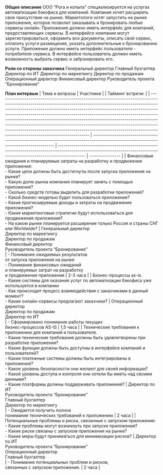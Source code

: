 ﻿**Общее описание**
ООО “Рога и копыта” специализируется на услугах автоматизации бэкофиса для компаний. Компания хочет расширять свое присутствие на рынке. Маркетологи хотят запустить на рынке приложение, которое позволит заказывать и бронировать любые сервисы онлайн.
Приложение должно иметь интерфейс для компаний, предоставляющих сервисы. В интерфейсе компании могут зарегистрироваться, оформить все документы, описать свой сервис, оплатить услуги размещения, указать дополнительные к бронированию услуги.
Приложение должно иметь интерфейс пользователя - потребителя сервиса. В интерфейсе пользователь должен иметь возможность выбрать сервис и забронировать его. 

**Роли со стороны заказчика**
Генеральный директор
Главный бухгалтер
Директор по ИТ
Директор по маркетингу
Директор по продажам
Операционный директор
Финансовый директор
Руководитель проекта “Бронирование”

**План интервью**
| Тема и вопросы                                                                                                                                                                                                                                                                                                                                                                                                                                                                                                                                                                                                   | Участники                                                                                                                                |                                                                                                                                                                            | Тайминг встречи: |
| ---------------------------------------------------------------------------------------------------------------------------------------------------------------------------------------------------------------------------------------------------------------------------------------------------------------------------------------------------------------------------------------------------------------------------------------------------------------------------------------------------------------------------------------------------------------------------------------------------------------- | ---------------------------------------------------------------------------------------------------------------------------------------- | -------------------------------------------------------------------------------------------------------------------------------------------------------------------------- | ---------------- |
| Финансовые ожидания и планируемые затраты на разработку и продвижение приложения:<br>\- Какие цели должны быть достигнуты после запуска приложения на рынке?<br>\- Какую долю рынка компания планирует занять с помощью приложения?<br>\- Сколько средств готовы выделить для разработки приложения?<br>\- Какой бизнес-моделью будет пользоваться приложение?<br>\- Какие прогнозируемые доходы и затраты на продвижение приложения?<br>\- Какие маркетинговые стратегии будут использоваться для продвижения приложения?<br>\- На каком рынке планируется расширение только Россия и страны СНГ или Worldwide? | Генеральный директор<br>Директор по маркетингу<br>Директор по продажам<br>Финансовый директор<br>Руководитель проекта “Бронирование”<br> | \- Понимание ожидаемых результатов<br>от запуска приложения на рынке<br>\- Понимание финансовых ожиданий<br>и планируемых затрат на разработку<br>и продвижение приложения | 2-3 часа         |
| Бизнес-процессы as-is.<br>\- Какие системы для оказания услуг по автоматизации бэкофиса уже используется в компании<br>\- Как происходит процесс взаимодействия с заказчиками в данный момент?<br>\- Какие онлайн-сервисы предлагают заказчики?                                                                                                                                                                                                                                                                                                                                                                  | Операционный директор<br>Директор по продажам<br>Директор по ИТ<br>                                                                      | \- Сформировано понимание работы текущих<br>бизнес-процессов AS-IS                                                                                                         | 1,5 часа         |
| Технические требования к приложению для компаний и пользователя.<br>\- Какие технические требования должны быть удовлетворены при разработке приложения?<br>\- Какие функции должны быть доступны в интерфейсе компаний и пользователей?<br>\- Какие платежные системы должны быть интегрированы в приложение?<br>\- Какое уровень безопасности они желают для своей информации?<br>\- Какой уровень доступа и контроля они хотели бы иметь над своими данными?<br>\- Какие платформы должны поддерживать приложения?                                                                                            | Директор по ИТ<br>Руководитель проекта “Бронирование”<br>Главный бухгалтер<br>Директор по маркетингу<br>                                 | \- Ожидается получить полное<br>понимание технических требований к приложению                                                                                              | 2 часа           |
| Потенциальные проблемы и риски, связанные с запуском приложения:<br>\- Какие проблемы могут возникнуть при запуске приложения?<br>\- Какие риски связаны с запуском приложения на рынке?<br>\- Какие меры будут приниматься для минимизации рисков?                                                                                                                                                                                                                                                                                                                                                              | Директор по ИТ<br>Руководитель проекта “Бронирование”<br>Операционный директор<br>Главный бухгалтер<br>                                  | \- Понимание потенциальных проблем и рисков,<br>связанных с запуском приложения.                                                                                           | 2 часа           |